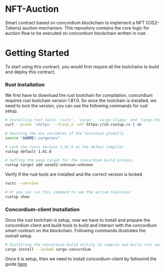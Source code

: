 # NFT-Auction

Smart contract based on concordium blockchain to implement a NFT (CIS2-Tokens) auction mechanism. This repository
contains the core logic for auction flow to be executed on concordium blockchain written in rust.

# Getting Started

To start using this contract, you would first require all the toolchains to build and deploy this contract.

### Rust Installation

We first have to download the rust toolchain for compilation, concordium requires rust toolchain version 1.81.0.
So once the toolchain is installed, we need to lock the version, you can use the following commands for rust setup.

```bash
# Installing rust tools 'rustc', 'cargo', 'cargo-clippy' and 'cargo-fmt'
curl --proto '=https' --tlsv1.2 -sSf https://sh.rustup.rs | sh

# Sourcing the env variables of the toolchain globally
source "$HOME/.cargo/env"

# Lock the rustc verions 1.81.0 as the defaul compiler
rustup default 1.81.0

# Setting the wasm target for the concordium build process
rustup target add wasm32-unknown-unknown
```

Verify if the rust tools are installed and the correct version is locked

```bash
ructc --version

# Or you can run this command to see the active toolchain
rustup show
```

### Concordium-client Installation

Once the rust toolchain is setup, now we have to install and prepare the concordium client and build tools to build
and interact with the concordium smart contract on the blockchain. Following commands illustrates the overall setup.

```bash
# Installing the concordium build utility to compile and build rust smart contracts to wasm-32
cargo install --locked cargo-concordium
```

Once it is setup, then we need to install concordium-client by followind the guide [here](https://docs.concordium.com/en/mainnet/docs/installation/downloads.html)